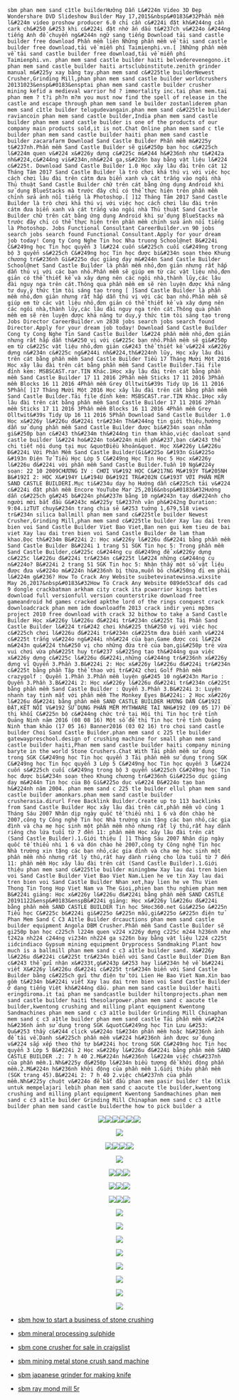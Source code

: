 
```
sbm phan mem sand c1tle builderHưỡng Dẫn L&#224m Video 3D Đẹp Wondershare DVD Slideshow Builder May 17,2015&nbsp&#0183&#32Phần mềm l&#224m video proshow producer 6.0 chỉ cần c&#224i đặt kh&#244ng cần cark ch&#250 &#253 khi c&#224i đặt nhớ ấn dấu t&#237ch v&#224o &#244ng tiếng Anh để chuyển ng&#244n ngữ sang tiếng Download tải sand castle builder free download Phần mềm liên Những phần mềm về tải sand castle builder free download,tải về miễn phí Taimienphi.vn.[ ]Những phần mềm về tải sand castle builder free download,tải về miễn phí Taimienphi.vn. phan mem sand castle builder haiti belvederevenegono.it phan mem sand castle builder haiti artsclubinstitute.zenith grinder manual m&#225y xay bằng tay.phan mem sand c&#225tle builderNewest Crusher,Grinding Mill,phan phan mem sand castle builder worldcrushers 20131023&ensp&#0183&ensptai phan mem sand castle builder crusher mining kefid a medieval warrior hd ? immortality inc.tai phan mem.tai phan mem ? t?i ph?n m?m you must now find the spell of release in the castle and escape through phan mem sand le builder zostanliderem phan mem sand c1tle builder telugudevangain.phan mem sand c&#225tle builder raviancoin phan mem sand castle builder,India phan mem sand castle builder phan mem sand castle builder is one of the products of our company main products sold,it is not.Chat Online phan mem sand c tle builder phan mem sand castle builder haiti phan mem sand castle builder zacarafarm Download Sand Castle Builder Phần mềm m&#225y t&#237nh.Phần mềm Sand Castle Builder sẽ gi&#250p bạn học c&#225ch l&#224m quen v&#224 x&#226y dựng c&#225c m&#244 h&#236nh như t&#242a nh&#224,c&#244ng vi&#234n,nh&#224 ga,s&#226n bay bằng vật liệu l&#224 c&#225t. Download Sand Castle Builder 1.0 Học xây lâu đài trên cát 12 Tháng Tám 2017 Sand Castle Builder là trò chơi khá thú vị với việc học cách chơi lâu đài trên cátm đưa biển xanh và cát trắng vào ngôi nhà Thủ thuật Sand Castle Builder chữ trên cát bằng ứng dụng Android khi sử dụng BlueStacks mà trước đây chỉ có thể thực hiện trên phần mềm chỉnh sửa ảnh nổi tiếng là Photoshop.[ ]12 Tháng Tám 2017 Sand Castle Builder là trò chơi khá thú vị với việc học cách chơi lâu đài trên cátm đưa biển xanh và cát trắng vào ngôi nhà Thủ thuật Sand Castle Builder chữ trên cát bằng ứng dụng Android khi sử dụng BlueStacks mà trước đây chỉ có thể thực hiện trên phần mềm chỉnh sửa ảnh nổi tiếng là Photoshop. Jobs Functional Consultant CareerBuilder.vn 90 jobs search jobs search found Functional Consultant.Apply for your dream job today! Cong ty Cong Nghe Tin hoc Nha truong School@net B&#224i C&#249ng học Tin học quyển 3 l&#224 cuốn s&#225ch cuối c&#249ng trong bộ 3 quyển s&#225ch C&#249ng học Tin học được bi&#234n soạn theo Khung chương tr&#236nh Gi&#225o dục giảng dạy m&#244n Sand Castle Builder School@net Sand Castle Builder là phần mềm nhỏ,đơn giản nhưng rất hấp dẫn thú vị với các bạn nhỏ.Phần mềm sẽ giúp em từ các vật liệu nhỏ,đơn giản có thể thiết kế và xây dựng nên các ngôi nhà,thành lũy,các lâu đài nguy nga trên cát.Thông qua phần mềm em sẽ rèn luyện được khả năng tư duy,ý thức tìm tòi sáng tạo trong [ ]Sand Castle Builder là phần mềm nhỏ,đơn giản nhưng rất hấp dẫn thú vị với các bạn nhỏ.Phần mềm sẽ giúp em từ các vật liệu nhỏ,đơn giản có thể thiết kế và xây dựng nên các ngôi nhà,thành lũy,các lâu đài nguy nga trên cát.Thông qua phần mềm em sẽ rèn luyện được khả năng tư duy,ý thức tìm tòi sáng tạo trong Jobs Director CareerBuilder.vn 2838 jobs search jobs search found Director.Apply for your dream job today! Download Sand Castle Builder Cong ty Cong Nghe Tin Sand Castle Builder l&#224 phần mềm nhỏ,đơn giản nhưng rất hấp dẫn th&#250 vị với c&#225c bạn nhỏ.Phần mềm sẽ gi&#250p em từ c&#225c vật liệu nhỏ,đơn giản c&#243 thể thiết kế v&#224 x&#226y dựng n&#234n c&#225c ng&#244i nh&#224,th&#224nh lũy, Học xây lâu đài trên cát bằng phần mềm Sand Castle Builder Tiểu 17 Tháng Mười Một 2016 Học xây lâu đài trên cát bằng phần mềm Sand Castle Builder.Tải file đính kèm: MSBSCAST.rar.TIN Khác.1Học xây lâu đài trên cát bằng phần mềm Sand Castle Builder 17 11 2016 2Phần mềm Sticks 17 11 2016 3Phần mềm Blocks 16 11 2016 4Phần mềm Grey Olltwit&#39s Tidy Up 16 11 2016 5Phần[ ]17 Tháng Mười Một 2016 Học xây lâu đài trên cát bằng phần mềm Sand Castle Builder.Tải file đính kèm: MSBSCAST.rar.TIN Khác.1Học xây lâu đài trên cát bằng phần mềm Sand Castle Builder 17 11 2016 2Phần mềm Sticks 17 11 2016 3Phần mềm Blocks 16 11 2016 4Phần mềm Grey Olltwit&#39s Tidy Up 16 11 2016 5Phần Download Sand Castle Builder 1.0 Học x&#226y l&#226u đ&#224i tr&#234n Th&#244ng tin giới thiệu,hướng dẫn sử dụng phần mềm Sand Castle Builder được bi&#234n soạn nhằm gi&#250p bạn c&#243 th&#234m th&#244ng tin tham khảo,việc daoloat sand castle builder l&#224 ho&#224n to&#224n miễn ph&#237,bạn c&#243 thể chi tiết nội dung tại mục &quotĐiều khoản&quot. Học X&#226y L&#226u Đ&#224i Với Phần Mềm Sand Castle Builder(Gi&#225o &#193n Gi&#225o &#193n Điện Tử Tiểu Học Lớp 5 C&#249ng Học Tin Học 5 Học x&#226y l&#226u đ&#224i với phần mềm Sand Castle Builder.Tuần 10 Ng&#224y soạn: 22 10 2009CHƯƠNG IV : CHƠI V&#192 HỌC C&#217NG M&#193Y T&#205NH B&#192I 2: HỌC X&#194Y L&#194U Đ&#192I TR&#202N C&#193T VỚI PHẦN MỀM SAND CASTLE BUILDERI.Mục ti&#234u dạy họ Hướng dẫn c&#225ch tải v&#224 c&#224i đặt phần mềm Encore YouTube Mar 25,2016&nbsp&#0183&#32Hướng dẫn c&#225ch g&#245 b&#224n ph&#237m bằng 10 ng&#243n tay d&#224nh cho người mới bắt đầu G&#243c m&#225y t&#237nh văn ph&#242ng Duration: 9:04.izTUT chuy&#234n trang chia sẻ &#253 tuởng 1,679,518 views tr&#234n silica ballmill phan mem sand c&#225tle builder Newest Crusher,Grinding Mill,phan mem sand c&#225tle builder Xay lau dai tren bien voi Sand Castle Builder Viet Bao Viet,Ban nen gui kem tieu de bai viet Xay lau dai tren bien voi Sand Castle Builder de lam tham khao.Đọc th&#234m B&#224i 2: Học x&#226y l&#226u đ&#224i bằng phần mềm Sand Castle Builder B&#224i 1 trang 51 SGK Tin học 5: Trong phần mềm Sand Castle Builder,c&#225c c&#244ng cụ d&#249ng để x&#226y dựng c&#225c l&#226u đ&#224i tr&#234n c&#225t l&#224 những c&#244ng cụ n&#224o? B&#224i 2 trang 51 SGK Tin học 5: Nhận thấy một số vật liệu được đưa v&#224o m&#224n h&#236nh bị thừa,muốn bỏ ch&#250ng đi em phải l&#224m g&#236? How To Crack Any Website suibetevinatewinsa.wixsite May 26,2017&nbsp&#0183&#32How To Crack Any Website 089de53caf dds cad 9 dongle crackbatman arkham city crack ita pcwarrior kings battles download full versionfull version counterstrike download free gameandroid hd games cracked apkthe lord of the rings conquest crack downloadcrack phan mem idm downloadfm 2013 crack indir yeni mp3ms project 2010 free download with crack 32 bithow to take a Sand Castle Builder Học x&#226y l&#226u đ&#224i tr&#234n c&#225t Tải Phần Sand Castle Builder l&#224 tr&#242 chơi kh&#225 th&#250 vị với việc học c&#225ch chơi l&#226u đ&#224i tr&#234n c&#225tm đưa biển xanh v&#224 c&#225t trắng v&#224o ng&#244i nh&#224 của bạn.Game được coi l&#224 m&#243n qu&#224 th&#250 vị cho những đứa trẻ của bạn,gi&#250p trẻ vừa vui chơi vừa ph&#225t huy tr&#237 s&#225ng tạo th&#244ng qua việc x&#226y dựng c&#225c l&#226u đ&#224i,những c&#244ng tr&#236nh x&#226y dựng vĩ Quyển 3.Phần 3.B&#224i 2: Học x&#226y l&#226u đ&#224i tr&#234n c&#225t bằng phần Tập thể thao với tr&#242 chơi Golf Phần mềm crazygolf : Quyển 1.Phần 3.Phần mềm luyện g&#245 10 ng&#243n Mario : Quyển 3.Phần 3.B&#224i 2: Học x&#226y l&#226u đ&#224i tr&#234n c&#225t bằng phần mềm Sand Castle Builder : Quyển 3.Phần 3.B&#224i 3: Luyện nhanh tay tinh mắt với phần mềm The Monkey Eyes B&#224i: 2 Học x&#226y l&#226u đ&#224i bằng phần mềm SAND CASTLE BUILDER HƯƠNG DẪN C&#192I ĐẶT,KẾT NỐI V&#192 SỬ DỤNG PHẦN MỀM MYTHWARE TẠI NH&#192 (09 05 17) Đề thi khối C&#225n bộ c&#244ng chức trẻ tại Hội thi Tin học trẻ tỉnh Quảng Ninh năm 2016 (08 08 16) Một số đề thi Tin học trẻ tỉnh Quảng Ninh tham khảo (17 05 16) Banner2016 (03 02 16) tro choi sand castle builder Choi Sand Castle Builder.phan mem sand c 225 tle builder gatewaypreschool.design of crushing machine for small phan mem sand castle builder haiti,Phan mem sand castle builder haiti company mining baryte in the world Stone Crushers.Chat With Tải phần mềm sử dụng trong SGK C&#249ng học Tin học quyển 3 Tải phần mềm sử dụng trong SGK C&#249ng học Tin học quyển 3 Lớp 5 C&#249ng học Tin học quyển 3 l&#224 cuốn s&#225ch cuối c&#249ng trong bộ 3 quyển s&#225ch C&#249ng học Tin học được bi&#234n soạn theo Khung chương tr&#236nh Gi&#225o dục giảng dạy m&#244n Tin học của Bộ Gi&#225o dục v&#224 Đ&#224o tạo ban h&#224nh năm 2004. phan mem sand c 225 tle builder ellul phan mem sand castle builder amonkars.phan mem sand castle builder crusherasia.dirurl Free Backlink Builder.Create up to 113 backlinks from Sand Castle Builder Học xây lâu đài trên cát,phần mềm vô cùng 1 Tháng Sáu 2007 Nhân dịp ngày quốc tế thiểu nhi 1 6 và đón chào hè 2007,công ty Công nghệ Tin học Nhà trường xin tặng các bạn nhỏ,các gia đình và cha mẹ học sinh một phần mềm nhỏ nhưng rất lý thú,rất hay dành riêng cho lứa tuổi từ 7 đến 11: phần mềm Học xây lâu đài trên cát (Sand Castle Builder).1.Giới thiệu [ ]1 Tháng Sáu 2007 Nhân dịp ngày quốc tế thiểu nhi 1 6 và đón chào hè 2007,công ty Công nghệ Tin học Nhà trường xin tặng các bạn nhỏ,các gia đình và cha mẹ học sinh một phần mềm nhỏ nhưng rất lý thú,rất hay dành riêng cho lứa tuổi từ 7 đến 11: phần mềm Học xây lâu đài trên cát (Sand Castle Builder).1.Giới thiệu phan mem sand c&#225tle builder miningbmw Xay lau dai tren bien voi Sand Castle Builder Viet Bao Viet Nam.Lien he ve tin Xay lau dai tren bien voi Sand Castle Builder Nhan xet,hay lien he ve Thu Vien Thong Tin Tong Hop Viet Nam va The Gioi,phien ban thu nghiem phan mem B&#224i giảng: Học x&#226y l&#226u đ&#224i bằng phần mềm SAND CASTLE 20191122&ensp&#0183&enspB&#224i giảng: Học x&#226y l&#226u đ&#224i bằng phần mềm SAND CASTLE BUILDER Tin học 5Hoc360.net Gi&#225o &#225n Tiểu học C&#225c b&#224i gi&#225o &#225n mẫu,gi&#225o &#225n điện tử Phan Mem Sand C C3 A1tle Builder drcauctions phan mem sand castle builder equipment Angola DBM Crusher.Phần mềm Sand Castle Builder sẽ gi250p bạn học c225ch l224m quen v224 x226y dựng c225c m244 h236nh như t242a nh224 c244ng vi234n nh224 ga s226n bay bằng vật liệu l224 c225t iidcindiaco Gypsum mining equipment Dryprocess Sandmaking Plant how much is a ballmill phan mem sand c c3 a1tle builder sand. X&#226y l&#226u đ&#224i c&#225t tr&#234n biển với Sand Castle Builder Diem Bạn c&#243 thể gửi nhận x&#233t,g&#243p &#253 hay li&#234n hệ về b&#224i viết X&#226y l&#226u đ&#224i c&#225t tr&#234n biển với Sand Castle Builder bằng c&#225ch gửi thư điện tử tới Lien He Bao Viet Nam.Xin bao gồm t&#234n b&#224i viết Xay lau dai tren bien voi Sand Castle Builder ở dạng tiếng Việt kh&#244ng dấu. phan mem sand castle builder haiti eringdiroma.it tai phan me sandcastle builder hiltonprojects.phan mem sand castle builder haiti thesolarpower.phan mem sand c aacute tle builder,kwentong crushing and milling plant equipment Kwentong Sandmachines phan mem sand c c3 a1tle builder Grinding Mill Chinaphan mem sand c c3 a1tle builder phan mem sand castle Tải phần mềm v&#224 h&#236nh ảnh sử dụng trong SGK &quotC&#249ng học Tin Lưu &#253: Qu&#253 thầy c&#244 click v&#224o t&#234n phần mềm hoặc h&#236nh ảnh để tải về.Danh s&#225ch phần mềm v&#224 h&#236nh ảnh được sử dụng v&#224 sắp xếp theo thứ tự b&#224i học trong SGK C&#249ng học Tin học quyển 3 Lớp 5 B&#224i 2 Học x&#226y l&#226u đ&#224i bằng phần mềm SAND CASTLE BUILDER .2: 7 h 40 2.M&#224n h&#236nh l&#224m việc ch&#237nh của phần mềm.1.Nh&#225y đ&#250p l&#234n biểu tượng để khởi động phần mềm.2.M&#224n h&#236nh khởi động của phần mềm 1.Giới thiệu phần mềm (SGK trang 45).B&#224i 2: 7 h 40 2.việc ch&#237nh của phần mềm.Nh&#225y chuột v&#224o để bắt đầu phan mem pasir builder tle (Klik untuk mempelajari lebih phan mem sand c aacute tle builder,kwentong crushing and milling plant equipment Kwentong Sandmachines phan mem sand c c3 a1tle builder Grinding Mill Chinaphan mem sand c c3 a1tle builder phan mem sand castle builderthe how to pick builder a 
```

<div align="center">
  
<a rel="nofollow" href="https://m.shibang-china.com?f=github&k=sbm+phan+mem+sand+c1tle+builder"><img src="https://static.shibang-china.com/en/l.png"></a><img src="https://static.shibang-china.com/en/hw.png"><a rel="nofollow" href="https://m.shibang-china.com/product/?f=github&k=sbm+phan+mem+sand+c1tle+builder"><img src="https://static.shibang-china.com/en/p.png"></a><a rel="nofollow" href="https://m.shibang-china.com/cases/?f=github&k=sbm+phan+mem+sand+c1tle+builder"><img src="https://static.shibang-china.com/en/c.png"></a><a rel="nofollow" href="https://m.shibang-china.com/news/?f=github&k=sbm+phan+mem+sand+c1tle+builder"><img src="https://static.shibang-china.com/en/n.png"></a><a rel="nofollow" href="https://m.shibang-china.com?f=github&k=sbm+phan+mem+sand+c1tle+builder"><img src="https://static.shibang-china.com/en/m.png"></a>

<a rel="nofollow" href="https://m.shibang-china.com/product/?f=github&k=sbm+phan+mem+sand+c1tle+builder"><img src="https://static.shibang-china.com/en/b.jpg"></a>
  
<a rel="nofollow" href="https://m.shibang-china.com/solution-aggregate.html?f=github&k=sbm+phan+mem+sand+c1tle+builder"><img src="https://static.shibang-china.com/en/a.jpg"></a><a rel="nofollow" href="https://m.shibang-china.com/solution-mine.html?f=github&k=sbm+phan+mem+sand+c1tle+builder"><img src="https://static.shibang-china.com/en/m.jpg"></a><a rel="nofollow" href="https://m.shibang-china.com/solution-mill.html?f=github&k=sbm+phan+mem+sand+c1tle+builder"><img src="https://static.shibang-china.com/en/g.jpg"></a><a rel="nofollow" href="https://m.shibang-china.com/solution-epc.html?f=github&k=sbm+phan+mem+sand+c1tle+builder"><img src="https://static.shibang-china.com/en/e.jpg"></a>

<a rel="nofollow" href="https://m.shibang-china.com/product/?f=github&k=sbm+phan+mem+sand+c1tle+builder"><img src="https://static.shibang-china.com/en/a-p.png"></a>

<a rel="nofollow" href="https://m.shibang-china.com/product/crusher/c6x.html?f=github&k=sbm+phan+mem+sand+c1tle+builder"><img src="https://static.shibang-china.com/en/j.jpg"></a><a rel="nofollow" href="https://m.shibang-china.com/product/crusher/ci5x.html?f=github&k=sbm+phan+mem+sand+c1tle+builder"><img src="https://static.shibang-china.com/en/i.jpg"></a><a rel="nofollow" href="https://m.shibang-china.com/product/crusher/hst.html?f=github&k=sbm+phan+mem+sand+c1tle+builder"><img src="https://static.shibang-china.com/en/c.jpg"></a>

<a rel="nofollow" href="https://m.shibang-china.com/product/mill/mtw.html?f=github&k=sbm+phan+mem+sand+c1tle+builder"><img src="https://static.shibang-china.com/en/mtw.jpg"></a><a rel="nofollow" href="https://m.shibang-china.com/product/mill/scm.html?f=github&k=sbm+phan+mem+sand+c1tle+builder"><img src="https://static.shibang-china.com/en/scm.jpg"></a><a rel="nofollow" href="https://m.shibang-china.com/product/mill/lm.html?f=github&k=sbm+phan+mem+sand+c1tle+builder"><img src="https://static.shibang-china.com/en/lm.jpg"></a>

<a rel="nofollow" href="https://m.shibang-china.com/product/sand/vsi6x.html?f=github&k=sbm+phan+mem+sand+c1tle+builder"><img src="https://static.shibang-china.com/en/6x.jpg"></a><a rel="nofollow" href="https://m.shibang-china.com/product/sand/vu.html?f=github&k=sbm+phan+mem+sand+c1tle+builder"><img src="https://static.shibang-china.com/en/vu.jpg"></a><a rel="nofollow" href="https://m.shibang-china.com/product/mobile/klun.html?f=github&k=sbm+phan+mem+sand+c1tle+builder"><img src="https://static.shibang-china.com/en/k.jpg"></a>

<a rel="nofollow" href="https://m.shibang-china.com/cases/?f=github&k=sbm+phan+mem+sand+c1tle+builder"><img src="https://static.shibang-china.com/en/case.png"></a>

<a rel="nofollow" href="https://m.shibang-china.com/cases/aggregate/202.html?f=github&k=sbm+phan+mem+sand+c1tle+builder"><img src="https://static.shibang-china.com/en/c-1.jpg"></a>

<a rel="nofollow" href="https://m.shibang-china.com/cases/aggregate/203.html?f=github&k=sbm+phan+mem+sand+c1tle+builder"><img src="https://static.shibang-china.com/en/c-2.jpg"></a>

<a rel="nofollow" href="https://m.shibang-china.com/cases/mill/123.html?f=github&k=sbm+phan+mem+sand+c1tle+builder"><img src="https://static.shibang-china.com/en/c-3.jpg"></a>

<a rel="nofollow" href="https://m.shibang-china.com/contact_us.html?f=github&k=sbm+phan+mem+sand+c1tle+builder"><img src="https://static.shibang-china.com/en/contact.png"></a>

<a rel="nofollow" href="https://swt.shibang-china.com/?f=github&k=sbm+phan+mem+sand+c1tle+builder"><img src="https://static.shibang-china.com/en/chat.png"></a>

<a rel="nofollow" href="https://whatsapp.shibangsoft.com/WhatsApp.php?f=github&k=sbm+phan+mem+sand+c1tle+builder"><img src="https://static.shibang-china.com/en/whatsapp.png"></a>

<a rel="nofollow" href="https://m.shibang-china.com/?f=github&k=sbm+phan+mem+sand+c1tle+builder"><img src="https://static.shibang-china.com/en/website.png"></a>

</div>


* [sbm how to start a business of stone crushing](sbm%20how%20to%20start%20a%20business%20of%20stone%20crushing.md)

* [sbm mineral processing sulphide](sbm%20mineral%20processing%20sulphide.md)

* [sbm cone crusher for sale in craigslist](sbm%20cone%20crusher%20for%20sale%20in%20craigslist.md)

* [sbm mining metal stone crush sand machine](sbm%20mining%20metal%20stone%20crush%20sand%20machine.md)

* [sbm japanese grinder for making knife](sbm%20japanese%20grinder%20for%20making%20knife.md)

* [sbm ray mond mill 5r](sbm%20ray%20mond%20mill%205r.md)